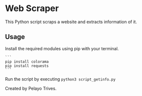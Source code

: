 # Web Scraper

This Python script scraps a website and extracts information of it.

## Usage

Install the required modules using pip with your terminal.

    ```
    pip install colorama
    pip install requests
    ```

Run the script by executing
    ```
    python3 script_getinfo.py
    ```

Created by Pelayo Trives.
